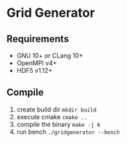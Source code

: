 # Grid Generator

## Requirements

* GNU 10+ or CLang 10+
* OpenMPI v4+
* HDF5 v1.12+

## Compile

1) create build dir
   ```mkdir build```
2) execute cmake
   ```cmake ..```
3) compile the binary
   ```make -j 6```
4) run bench
   ```./gridgenerator --bench```